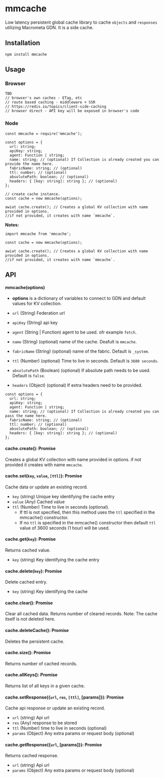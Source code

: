 # mmcache

Low latency persistent global cache library to cache `objects` and `responses` utilizing Macrometa GDN. It is a side cache.

## Installation

```
npm install mmcache
```

## Usage

### Browser
```
TBD
// browser's own caches - ETag, etc
// route based caching - middleware + SSR
// https://redis.io/topics/client-side-caching
// browser direct - API key will be exposed in browser's code
```

### Node
```
const mmcache = require('mmcache');

const options = {
  url: string;
  apiKey: string;
  agent: Function | string;
  name: string; // (optional) If Collection is already created you can provide the name here.
  fabricName: string; // (optional)
  ttl: number; // (optional)
  absolutePath: boolean; // (optional)
  headers: { [key: string]: string }; // (optional)
};

// create cache instance. 
const cache = new mmcache(options);

awiat cache.create(); // Creates a global KV collection with name provided in options.
//if not provided, it creates with name `mmcache`.

```

**Notes:**

```
import mmcache from 'mmcache'; 

const cache = new mmcache(options);

awiat cache.create(); // Creates a global KV collection with name provided in options.
//if not provided, it creates with name `mmcache`.
```

## API

#### mmcache(options)

* **options** is a dictionary of variables to connect to GDN and default values for KV collection.

* `url` (String) Federation url
* `apiKey` (String) api key 
* `agent` (String | Function) agent to be used. ofr example `fetch`.
* `name` (String) (optional) name of the cache. Deafult is `mmcache`.
* `fabricName` (String) (optional) name of the fabric. Default is `_system`.
* `ttl` (Number) (optional) Time to live in seconds. Default is `3600 seconds`.
* `absolutePath` (Boolean) (optional) If absolute path needs to be used. Default is `false`.
* `headers` (Object) (optional) If extra headers need to be provided.

```
const options = {
  url: string;
  apiKey: string;
  agent: Function | string;
  name: string; // (optional) If Collection is already created you can pass the name here.
  fabricName: string; // (optional)
  ttl: number; // (optional)
  absolutePath: boolean; // (optional)
  headers: { [key: string]: string }; // (optional)
};
```

#### cache.create(): Promise

Creates a global KV collection with name provided in options. if not provided it creates with name `mmcache`.

#### cache.set(`key`, `value`, `[ttl]`): Promise

Cache data or update an existing record.

* `key` (string) Unique key identifying the cache entry
* `value` (Any) Cached value  
* `ttl` (Number) Time to live in seconds (optional). 
  * If ttl is not specified, then this method uses the `ttl` specified in the mmcache() constructor. 
  * If no `ttl` is specified in the mmcache() constructor then default `ttl` value of 3600 seconds (1 hour) will be used.

#### cache.get(`key`): Promise

Returns cached value.

* `key` (string) Key identifying the cache entry

#### cache.delete(`key`): Promise

Delete cached entry.

* `key` (string) Key identifying the cache

#### cache.clear(): Promise

Clear all cached data. Returns number of cleared records. Note: The cache itself is not deleted here.

#### cache.deleteCache(): Promise

Deletes the persistent cache.

#### cache.size(): Promise
                
Returns number of cached records.

#### cache.allKeys(): Promise

Returns list of all keys in a given cache.

#### cache.setResponse({`url`, `res`, `[ttl]`, [params]}): Promise

Cache api response or update an existing record.

* `url` (string) Api url
* `res` (Any) response to be stored
* `ttl` (Number) time to live in seconds (optional)
* `params` (Object) Any extra params or request body (optional)

#### cache.getResponse({`url`, [params]}): Promise

Returns cached response.

* `url` (string) Api url
* `params` (Object) Any extra params or request body (optional)
